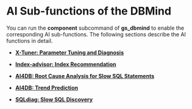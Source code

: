 # AI Sub-functions of the DBMind<a name="EN-US_TOPIC_0000001198483454"></a>

You can run the  **component**  subcommand of  **gs\_dbmind**  to enable the corresponding AI sub-functions. The following sections describe the AI functions in detail.

-   **[X-Tuner: Parameter Tuning and Diagnosis](x-tuner-parameter-tuning-and-diagnosis.md)**  

-   **[Index-advisor: Index Recommendation](index-advisor-index-recommendation.md)**  

-   **[AI4DB: Root Cause Analysis for Slow SQL Statements](ai4db-root-cause-analysis-for-slow-sql-statements.md)**  

-   **[AI4DB: Trend Prediction](ai4db-trend-prediction.md)**  

-   **[SQLdiag: Slow SQL Discovery](sqldiag-slow-sql-discovery.md)**  


